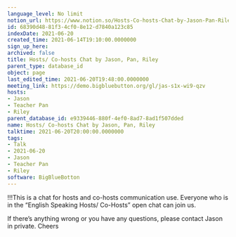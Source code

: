 ```yaml
---
language_level: No limit
notion_url: https://www.notion.so/Hosts-Co-hosts-Chat-by-Jason-Pan-Riley-68390d4881f34cf08e12d7840a123c85
id: 68390d48-81f3-4cf0-8e12-d7840a123c85
indexDate: 2021-06-20
created_time: 2021-06-14T19:10:00.0000000
sign_up_here: 
archived: false
title: Hosts/ Co-hosts Chat by Jason, Pan, Riley
parent_type: database_id
object: page
last_edited_time: 2021-06-20T19:48:00.0000000
meeting_link: https://demo.bigbluebutton.org/gl/jas-s1x-wi9-qzv
hosts:
- Jason
- Teacher Pan
- Riley
parent_database_id: e9339446-880f-4ef0-8ad7-8ad1f507dded
name: Hosts/ Co-hosts Chat by Jason, Pan, Riley
talktime: 2021-06-20T20:00:00.0000000
tags:
- Talk
- 2021-06-20
- Jason
- Teacher Pan
- Riley
software: BigBlueBotton
---
```


!!!This is a chat for hosts and co-hosts communication use. Everyone who is in the “English Speaking Hosts/ Co-Hosts” open chat can join us.

If there’s anything wrong or you have any questions, please contact Jason in private. Cheers

